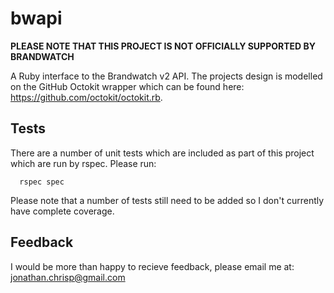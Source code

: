 # bwapi

__PLEASE NOTE THAT THIS PROJECT IS NOT OFFICIALLY SUPPORTED BY BRANDWATCH__

A Ruby interface to the Brandwatch v2 API. The projects design is modelled on the GitHub Octokit wrapper which can be found here: https://github.com/octokit/octokit.rb.

## Tests
There are a number of unit tests which are included as part of this project which are run by rspec. Please run:

      rspec spec
      
Please note that a number of tests still need to be added so I don't currently have complete coverage.

## Feedback
I would be more than happy to recieve feedback, please email me at: jonathan.chrisp@gmail.com
